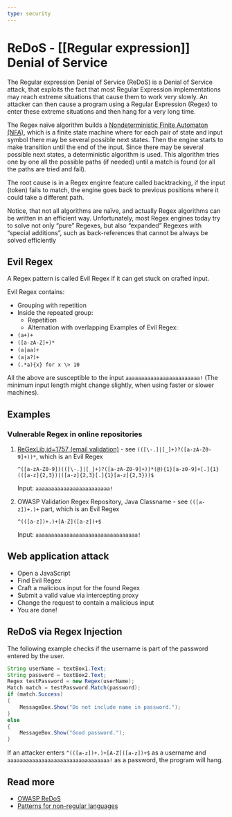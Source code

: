 ```yaml
---
type: security
---
```

# ReDoS - [[Regular expression]] Denial of Service

The Regular expression Denial of Service (ReDoS) is a Denial of Service attack, that exploits the fact that most Regular Expression implementations may reach extreme situations that cause them to work very slowly. An attacker can then cause a program using a Regular Expression (Regex) to enter these extreme situations and then hang for a very long time.

The Regex naïve algorithm builds a [Nondeterministic Finite Automaton (NFA)](https://en.wikipedia.org/wiki/Nondeterministic_finite_state_machine), which is a finite state machine where for each pair of state and input symbol there may be several possible next states. Then the engine starts to make transition until the end of the input. Since there may be several possible next states, a deterministic algorithm is used. This algorithm tries one by one all the possible paths (if needed) until a match is found (or all the paths are tried and fail).

The root cause is in a Regex enginre feature called backtracking, if the input (token) fails to match, the engine goes back to previous positions where it could take a different path.

Notice, that not all algorithms are naïve, and actually Regex algorithms can be written in an efficient way. Unfortunately, most Regex engines today try to solve not only “pure” Regexes, but also “expanded” Regexes with “special additions”, such as back-references that cannot be always be solved efficiently

## Evil Regex

A Regex pattern is called Evil Regex if it can get stuck on crafted input.

Evil Regex contains:
- Grouping with repetition
- Inside the repeated group:
  - Repetition
  - Alternation with overlapping
Examples of Evil Regex:
- `(a+)+`
- `([a-zA-Z]+)*`
- `(a|aa)+`
- `(a|a?)+`
- `(.*a){x} for x \> 10`

All the above are susceptible to the input `aaaaaaaaaaaaaaaaaaaaaaaa!` (The minimum input length might change slightly, when using faster or slower machines).

## Examples

### Vulnerable Regex in online repositories

1. [ReGexLib,id=1757 (email validation)](https://regexlib.com/REDetails.aspx?regexp_id=1757&AspxAutoDetectCookieSupport=1) - see `(([\-.]|[_]+)?([a-zA-Z0-9]+))*`, which is an Evil Regex
    
    `^([a-zA-Z0-9])(([\-.]|[_]+)?([a-zA-Z0-9]+))*(@){1}[a-z0-9]+[.]{1}(([a-z]{2,3})|([a-z]{2,3}[.]{1}[a-z]{2,3}))$`

    Input: `aaaaaaaaaaaaaaaaaaaaaaaa!`

2. OWASP Validation Regex Repository, Java Classname - see `(([a-z])+.)+` part, which is an Evil Regex
    
    `^(([a-z])+.)+[A-Z]([a-z])+$`
    
    Input: `aaaaaaaaaaaaaaaaaaaaaaaaaaaaaaaaa!`

## Web application attack

- Open a JavaScript
- Find Evil Regex
- Craft a malicious input for the found Regex
- Submit a valid value via intercepting proxy
- Change the request to contain a malicious input
- You are done!

## ReDoS via Regex Injection

The following example checks if the username is part of the password entered by the user.

```java
String userName = textBox1.Text;
String password = textBox2.Text;
Regex testPassword = new Regex(userName);
Match match = testPassword.Match(password);
if (match.Success)
{
    MessageBox.Show("Do not include name in password.");
}
else
{
    MessageBox.Show("Good password.");
}
```

If an attacker enters `^(([a-z])+.)+[A-Z]([a-z])+$` as a username and `aaaaaaaaaaaaaaaaaaaaaaaaaaaaaaaaa!` as a password, the program will hang.

## Read more

- [OWASP ReDoS](https://owasp.org/www-community/attacks/Regular_expression_Denial_of_Service_-_ReDoS)
- [Patterns for non-regular languages](https://en.wikipedia.org/wiki/Regular_expression#Patterns_for_non-regular_languages)